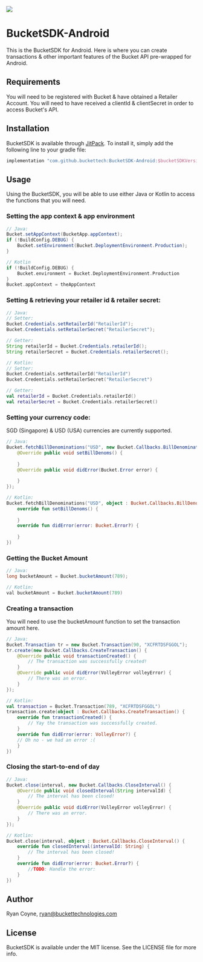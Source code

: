 [![](https://jitpack.io/v/buckettech/BucketSDK-Android.svg)](https://jitpack.io/#buckettech/BucketSDK-Android)

# BucketSDK-Android
This is the BucketSDK for Android.  Here is where you can create transactions & other important features of the Bucket API pre-wrapped for Android.

## Requirements
You will need to be registered with Bucket & have obtained a Retailer Account.  You will need to have received a clientId & clientSecret in order to access Bucket's API.

## Installation

BucketSDK is available through [JitPack](https://jitpack.io). To install
it, simply add the following line to your gradle file:

```gradle
implementation "com.github.buckettech:BucketSDK-Android:$bucketSDKVersion"
```

## Usage
Using the BucketSDK, you will be able to use either Java or Kotlin to access the functions that you will need.
### Setting the app context & app environment
```Java
// Java:
Bucket.setAppContext(BucketApp.appContext);
if (!BuildConfig.DEBUG) {
    Bucket.setEnvironment(Bucket.DeploymentEnvironment.Production);
}
```
```Kotlin
// Kotlin
if (!BuildConfig.DEBUG) {
    Bucket.environment = Bucket.DeploymentEnvironment.Production
}
Bucket.appContext = theAppContext
```

### Setting & retrieving your retailer id & retailer secret:
````Java
// Java:
// Setter:
Bucket.Credentials.setRetailerId("RetailerId");
Bucket.Credentials.setRetailerSecret("RetailerSecret");

// Getter:
String retailerId = Bucket.Credentials.retailerId();
String retailerSecret = Bucket.Credentials.retailerSecret();
````

```kotlin
// Kotlin:
// Setter:
Bucket.Credentials.setRetailerId("RetailerId")
Bucket.Credentials.setRetailerSecret("RetailerSecret")

// Getter:
val retailerId = Bucket.Credentials.retailerId()
val retailerSecret = Bucket.Credentials.retailerSecret()
```

### Setting your currency code:
SGD (Singapore) & USD (USA) currencies are currently supported.
```Java
// Java:
Bucket.fetchBillDenominations("USD", new Bucket.Callbacks.BillDenomination() {
    @Override public void setBillDenoms() {
        
    }
    @Override public void didError(Bucket.Error error) {
        
    }
});
```

```kotlin
// Kotlin:
Bucket.fetchBillDenominations("USD", object : Bucket.Callbacks.BillDenomination() {
    override fun setBillDenoms() {
    
    }
    override fun didError(error: Bucket.Error?) {
                        
    }
})
```

### Getting the Bucket Amount
```Java
// Java:
long bucketAmount = Bucket.bucketAmount(789);

// Kotlin:
val bucketAmount = Bucket.bucketAmount(789)
```
### Creating a transaction
You will need to use the bucketAmount function to set the transaction amount here.
```Java
// Java:
Bucket.Transaction tr = new Bucket.Transaction(90, "XCFRTDSFGGOL");
tr.create(new Bucket.Callbacks.CreateTransaction() {
    @Override public void transactionCreated() {
        // The transaction was successfully created!
    }
    @Override public void didError(VolleyError volleyError) {
        // There was an error.
    }
});
```
```Kotlin
// Kotlin:
val transaction = Bucket.Transaction(789, "XCFRTDSFGGOL")
transaction.create(object : Bucket.Callbacks.CreateTransaction() {
    override fun transactionCreated() {
        // Yay the transaction was successfully created.
    }
    override fun didError(error: VolleyError?) {
    // Oh no - we had an error :(
    }
})
```

### Closing the start-to-end of day
```Java
// Java:
Bucket.close(interval, new Bucket.Callbacks.CloseInterval() {
    @Override public void closedInterval(String intervalId) {
        // The interval has been closed!
    }
    @Override public void didError(VolleyError volleyError) {
        // There was an error.
    }
});
```

```kotlin
// Kotlin:
Bucket.close(interval, object : Bucket.Callbacks.CloseInterval() {
    override fun closedInterval(intervalId: String) {
        // The interval has been closed!
    }
    override fun didError(error: Bucket.Error?) {
        //TODO: Handle the error:
    }
})
```

## Author
Ryan Coyne, ryan@buckettechnologies.com

## License

BucketSDK is available under the MIT license. See the LICENSE file for more info.
